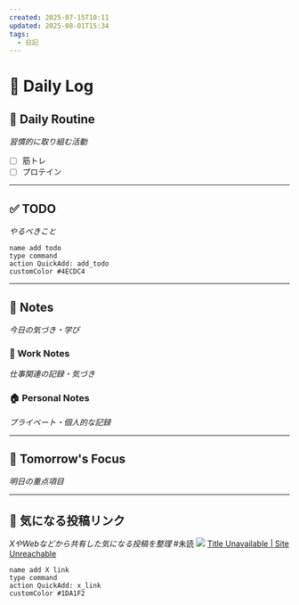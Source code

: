 ```yaml
---
created: 2025-07-15T10:11
updated: 2025-08-01T15:34
tags:
  - 日記
---
```


# 📅 Daily Log

## 💪 Daily Routine
*習慣的に取り組む活動*

- [ ] 筋トレ
- [ ] プロテイン

---

## ✅ TODO
*やるべきこと*

```button
name add todo
type command
action QuickAdd: add_todo
customColor #4ECDC4
```

---

## 📝 Notes
*今日の気づき・学び*

### 💼 Work Notes
*仕事関連の記録・気づき*



### 🏠 Personal Notes  
*プライベート・個人的な記録*



---

## 🎯 Tomorrow's Focus
*明日の重点項目*

---

## 🔗 気になる投稿リンク
*XやWebなどから共有した気になる投稿を整理*
#未読
![](https://x.com/rotejin/status/1944751300023075048?s=61)
[Title Unavailable \| Site Unreachable]()
```button
name add X link
type command
action QuickAdd: x_link
customColor #1DA1F2
```

